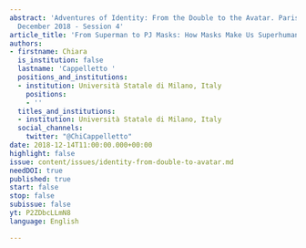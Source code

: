 ```yaml
---
abstract: 'Adventures of Identity: From the Double to the Avatar. Paris IAS, 13-14
  December 2018 - Session 4'
article_title: 'From Superman to PJ Masks: How Masks Make Us Superhumans'
authors:
- firstname: Chiara
  is_institution: false
  lastname: 'Cappelletto '
  positions_and_institutions:
  - institution: Università Statale di Milano, Italy
    positions:
    - ''
  titles_and_institutions:
  - institution: Università Statale di Milano, Italy
  social_channels:
    twitter: "@ChiCappelletto"
date: 2018-12-14T11:00:00.000+00:00
highlight: false
issue: content/issues/identity-from-double-to-avatar.md
needDOI: true
published: true
start: false
stop: false
subissue: false
yt: P2ZDbcLLmN8
language: English

---
```

<Youtube yt="P2ZDbcLLmN8" caption="From Superman to PJ Masks: How Masks Make Us Superhumans" start="false" stop="false"></Youtube>